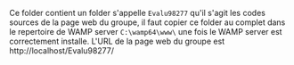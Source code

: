 Ce folder contient un folder s'appelle `Evalu98277` qu'il s'agit les codes sources de la page web du groupe, il faut copier ce folder au complet dans le repertoire de WAMP server `C:\wamp64\www\` une fois le WAMP server est correctement installe. L'URL de la page web du groupe est http://localhost/Evalu98277/ 
